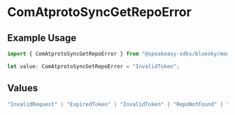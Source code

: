 # ComAtprotoSyncGetRepoError

## Example Usage

```typescript
import { ComAtprotoSyncGetRepoError } from "@speakeasy-sdks/bluesky/models/errors";

let value: ComAtprotoSyncGetRepoError = "InvalidToken";
```

## Values

```typescript
"InvalidRequest" | "ExpiredToken" | "InvalidToken" | "RepoNotFound" | "RepoTakendown" | "RepoSuspended" | "RepoDeactivated"
```